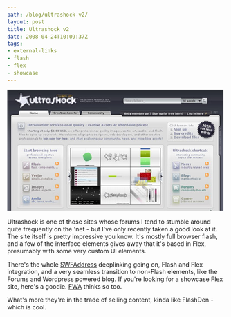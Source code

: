 ```yaml
---
path: /blog/ultrashock-v2/
layout: post
title: Ultrashock v2
date: 2008-04-24T10:09:37Z
tags:
- external-links
- flash
- flex
- showcase
---
```


[![ultrashock](ultrashock.jpg)](http://www.ultrashock.com/ "Open link in a new window")

Ultrashock is one of those sites whose forums I tend to stumble around quite frequently on the 'net - but I've only recently taken a good look at it. The site itself is pretty impressive you know. It's mostly full browser flash, and a few of the interface elements gives away that it's based in Flex, presumably with some very custom UI elements.

There's the whole [SWFAddress](http://www.asual.com/swfaddress/ "Open link in a new window") deeplinking going on, Flash and Flex integration, and a very seamless transition to non-Flash elements, like the Forums and Wordpress powered blog. If you're looking for a showcase Flex site, here's a goodie. [FWA](http://www.thefwa.com/?app=winners&id=6489 "Open link in a new window") thinks so too.



What's more they're in the trade of selling content, kinda like FlashDen - which is cool.